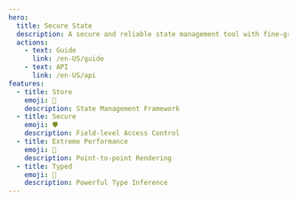 ```yaml
---
hero:
  title: Secure State
  description: A secure and reliable state management tool with fine-grained permission control and ultimate rendering performance.
  actions:
    - text: Guide
      link: /en-US/guide
    - text: API
      link: /en-US/api
features:
  - title: Store
    emoji: 💎
    description: State Management Framework
  - title: Secure
    emoji: 🛡️
    description: Field-level Access Control
  - title: Extreme Performance
    emoji: 🚀
    description: Point-to-point Rendering
  - title: Typed
    emoji: 📝
    description: Powerful Type Inference
---
```

